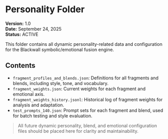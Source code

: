 # Personality Folder
**Version:** 1.0  
**Date:** September 24, 2025  
**Status:** ACTIVE

This folder contains all dynamic personality-related data and configuration for 
the Blackwall symbolic/emotional fusion engine.

## Contents
- `fragment_profiles_and_blends.json`: Definitions for all fragments and 
  blends, including style, tone, and vocabulary.
- `fragment_weights.json`: Current weights for each fragment and emotional 
  axis.
- `fragment_weights_history.jsonl`: Historical log of fragment weights for 
  analysis and adaptation.
- `test_prompts_140.json`: Prompt sets for each fragment and blend, used for 
  batch testing and style evaluation.

> All future dynamic personality, blend, and emotional configuration files
should be placed here for clarity and maintainability.